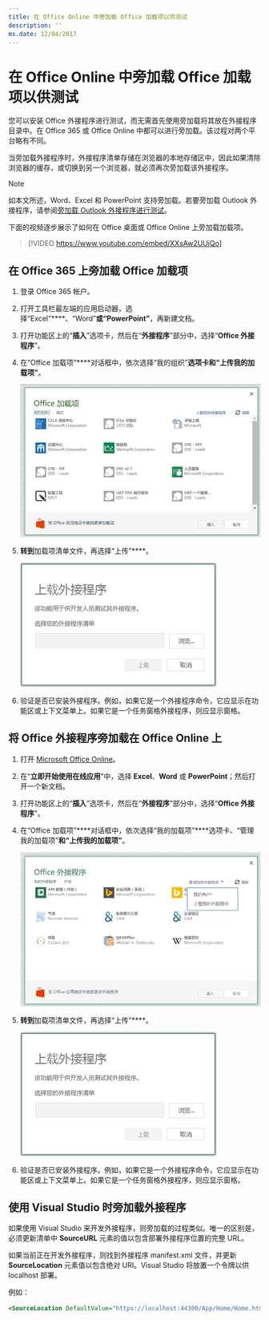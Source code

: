 ```yaml
---
title: 在 Office Online 中旁加载 Office 加载项以供测试
description: ''
ms.date: 12/04/2017
---
```


# <a name="sideload-office-add-ins-in-office-online-for-testing"></a>在 Office Online 中旁加载 Office 加载项以供测试

您可以安装 Office 外接程序进行测试，而无需首先使用旁加载将其放在外接程序目录中。在 Office 365 或 Office Online 中都可以进行旁加载。该过程对两个平台略有不同。 

当旁加载外接程序时，外接程序清单存储在浏览器的本地存储区中，因此如果清除浏览器的缓存，或切换到另一个浏览器，就必须再次旁加载该外接程序。


> [!NOTE]
> 如本文所述，Word、Excel 和 PowerPoint 支持旁加载。若要旁加载 Outlook 外接程序，请参阅[旁加载 Outlook 外接程序进行测试](https://docs.microsoft.com/zh-cn/outlook/add-ins/sideload-outlook-add-ins-for-testing)。

下面的视频逐步展示了如何在 Office 桌面或 Office Online 上旁加载加载项。  


> [!VIDEO https://www.youtube.com/embed/XXsAw2UUiQo]

## <a name="sideload-an-office-add-in-on-office-365"></a>在 Office 365 上旁加载 Office 加载项


1. 登录 Office 365 帐户。
    
2. 打开工具栏最左端的应用启动器，选择“Excel”****、“Word”****或“PowerPoint”****，再新建文档。
    
3. 打开功能区上的“**插入**”选项卡，然后在“**外接程序**”部分中，选择“**Office 外接程序**”。
    
4. 在“Office 加载项”****对话框中，依次选择“我的组织”****选项卡和“上传我的加载项”****。
    
    ![标题为“Office 加载项”的对话框，左上角附近有链接“上传我的加载项”](../images/office-add-ins.png)

5.  **转到**加载项清单文件，再选择“上传”****。
    
    ![包含“浏览”、“上传”和“取消”按钮的“上传加载项”对话框](../images/upload-add-in.png)

6. 验证是否已安装外接程序。例如，如果它是一个外接程序命令，它应显示在功能区或上下文菜单上。如果它是一个任务窗格外接程序，则应显示窗格。
    

## <a name="sideload-an-office-add-in-on-office-online"></a>将 Office 外接程序旁加载在 Office Online 上


1. 打开 [Microsoft Office Online](https://office.live.com/)。
    
2. 在“**立即开始使用在线应用**”中，选择 **Excel**、**Word** 或 **PowerPoint**；然后打开一个新文档。
    
3. 打开功能区上的“**插入**”选项卡，然后在“**外接程序**”部分中，选择“**Office 外接程序**”。
    
4. 在“Office 加载项”****对话框中，依次选择“我的加载项”****选项卡、“管理我的加载项”****和“上传我的加载项”****。
    
    ![“Office 加载项”对话框，右上方有“管理我的加载项”下拉列表，其中有下拉选项“上传我的加载项”](../images/office-add-ins-my-account.png)

5.  **转到**加载项清单文件，再选择“上传”****。
    
    ![带浏览、上载和取消按钮的上载外接程序对话框。](../images/upload-add-in.png)

6. 验证是否已安装外接程序。例如，如果它是一个外接程序命令，它应显示在功能区或上下文菜单上。如果它是一个任务窗格外接程序，则应显示窗格。

## <a name="sideload-an-add-in-when-using-visual-studio"></a>使用 Visual Studio 时旁加载外接程序

如果使用 Visual Studio 来开发外接程序，则旁加载的过程类似。唯一的区别是，必须更新清单中 **SourceURL** 元素的值以包含部署外接程序位置的完整 URL。 

如果当前正在开发外接程序，则找到外接程序 manifest.xml 文件，并更新 **SourceLocation** 元素值以包含绝对 URI。Visual Studio 将放置一个令牌以供 localhost 部署。

例如： 

```xml
<SourceLocation DefaultValue="https://localhost:44300/App/Home/Home.html" />
```
